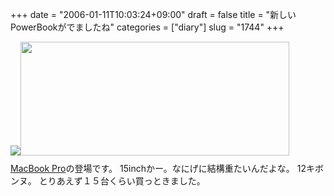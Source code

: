 +++
date = "2006-01-11T10:03:24+09:00"
draft = false
title = "新しいPowerBookがでましたね"
categories = ["diary"]
slug = "1744"
+++

<img src="http://hbkr.org/images/dailyicons/20060111.gif" class="thumb-img"><img src="http://ieiriblog.img.jugem.jp/20060111_118231.jpg" alt="" width="430" height="182" class="pict" style="margin-bottom: 10px;" />
<a href="http://www.apple.com/jp/macbookpro/" target="_blank">MacBook Pro</a>の登場です。
15inchかー。なにげに結構重たいんだよな。
12キボンヌ。
とりあえず１５台くらい買っときました。
